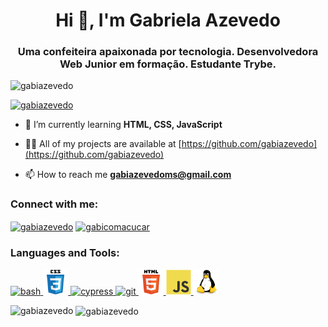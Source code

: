 <h1 align="center">Hi 👋, I'm Gabriela Azevedo</h1>
<h3 align="center">Uma confeiteira apaixonada por tecnologia. Desenvolvedora Web Junior em formação. Estudante Trybe.</h3>

<p align="left"> <img src="https://komarev.com/ghpvc/?username=gabiazevedo&label=Profile%20views&color=0e75b6&style=flat" alt="gabiazevedo" /> </p>

<p align="left"> <a href="https://github.com/ryo-ma/github-profile-trophy"><img src="https://github-profile-trophy.vercel.app/?username=gabiazevedo" alt="gabiazevedo" /></a> </p>

- 🌱 I’m currently learning **HTML, CSS, JavaScript**

- 👨‍💻 All of my projects are available at [https://github.com/gabiazevedo](https://github.com/gabiazevedo)

- 📫 How to reach me **gabiazevedoms@gmail.com**

<h3 align="left">Connect with me:</h3>
<p align="left">
<a href="https://stackoverflow.com/users/gabiazevedo" target="blank"><img align="center" src="https://raw.githubusercontent.com/rahuldkjain/github-profile-readme-generator/neutral-icons/src/images/icons/Social/stack-overflow.svg" alt="gabiazevedo" height="30" width="40" /></a>
<a href="https://instagram.com/gabicomacucar" target="blank"><img align="center" src="https://raw.githubusercontent.com/rahuldkjain/github-profile-readme-generator/neutral-icons/src/images/icons/Social/instagram.svg" alt="gabicomacucar" height="30" width="40" /></a>
</p>

<h3 align="left">Languages and Tools:</h3>
<p align="left"> <a href="https://www.gnu.org/software/bash/" target="_blank"> <img src="https://www.vectorlogo.zone/logos/gnu_bash/gnu_bash-icon.svg" alt="bash" width="40" height="40"/> </a> <a href="https://www.w3schools.com/css/" target="_blank"> <img src="https://raw.githubusercontent.com/devicons/devicon/master/icons/css3/css3-original-wordmark.svg" alt="css3" width="40" height="40"/> </a> <a href="https://www.cypress.io" target="_blank"> <img src="https://raw.githubusercontent.com/simple-icons/simple-icons/6e46ec1fc23b60c8fd0d2f2ff46db82e16dbd75f/icons/cypress.svg" alt="cypress" width="40" height="40"/> </a> <a href="https://git-scm.com/" target="_blank"> <img src="https://www.vectorlogo.zone/logos/git-scm/git-scm-icon.svg" alt="git" width="40" height="40"/> </a> <a href="https://www.w3.org/html/" target="_blank"> <img src="https://raw.githubusercontent.com/devicons/devicon/master/icons/html5/html5-original-wordmark.svg" alt="html5" width="40" height="40"/> </a> <a href="https://developer.mozilla.org/en-US/docs/Web/JavaScript" target="_blank"> <img src="https://raw.githubusercontent.com/devicons/devicon/master/icons/javascript/javascript-original.svg" alt="javascript" width="40" height="40"/> </a> <a href="https://www.linux.org/" target="_blank"> <img src="https://raw.githubusercontent.com/devicons/devicon/master/icons/linux/linux-original.svg" alt="linux" width="40" height="40"/> </a> </p>

<p><img align="left" src="https://github-readme-stats.vercel.app/api/top-langs?username=gabiazevedo&show_icons=true&locale=en&layout=compact" alt="gabiazevedo" /></p>

<p>&nbsp;<img align="center" src="https://github-readme-stats.vercel.app/api?username=gabiazevedo&show_icons=true&locale=en" alt="gabiazevedo" /></p>

